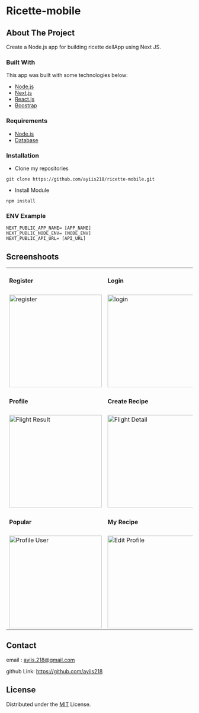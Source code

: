 # Ricette-mobile

<!-- ABOUT THE PROJECT -->
## About The Project
Create a Node.js app for building ricette dellApp using Next JS.

### Built With
This app was built with some technologies below:
- [Node.js](https://nodejs.org/en/)
- [Next.js](https://nextjs.org/)
- [React.js](https://reactjs.com/)
- [Boostrap](https://getbootstrap.com/)

### Requirements
* [Node.js](https://nodejs.org/en/)
* [Database](./blanja.sql)

### Installation
- Clone my repositories
```
git clone https://github.com/ayiis218/ricette-mobile.git
```
- Install Module

```
npm install
```

### ENV Example

```
NEXT_PUBLIC_APP_NAME= [APP_NAME]
NEXT_PUBLIC_NODE_ENV= [NODE_ENV]
NEXT_PUBLIC_API_URL= [API_URL]
```

## Screenshoots

<p align="center" display=flex>

<table>

<tr>
<td><h4 style="margin-buttom:8px">Register</h4></td>
<td><h4 style="margin-buttom:8px">Login</h4></td>
<td><h4 style="margin-buttom:8px">Forget</h4></td>
<td><h4 style="margin-buttom:8px">Home</h4></td>
</tr>
<tr>
<td><image src="https://i.postimg.cc/FHLGsLYq/mobile-36.png" alt="register" width=250></td>
<td><image src="https://i.postimg.cc/d1q9BN5P/mobile-35.png" alt="login" width=250/></td>
<td><image src="https://i.postimg.cc/q7cL2HXx/mobile-37.png" alt="Search" width=250/></td>
<td><image src="https://i.postimg.cc/fWqvcKXp/mobile-33.png" alt="Home" width=250/></td>
</tr>
<tr>
<td><h4 style="margin-buttom:8px">Profile</h4></td>
<td><h4 style="margin-buttom:8px">Create Recipe</h4></td>
<td><h4 style="margin-buttom:8px">Search Recipe</h4></td>
<td><h4 style="margin-buttom:8px">Detail Recipe</h4></td>
</tr>
<tr>
<td><image src="https://i.postimg.cc/dtX4YBVr/mobile-38.png" alt="Flight Result" width=250/></td>
<td><image src="https://i.postimg.cc/05VVtxgt/mobile-41.png" alt="Flight Detail" width=250/></td>
<td><image src="https://i.postimg.cc/nrrG8j83/mobile-34.png" alt="Search" width=250/></td>
<td><image src="https://i.postimg.cc/sDB4wh4X/mobile-31.png" alt="Booking Detail" width=250/></td>
</tr>
<tr>
<td><h4 style="margin-buttom:8px">Popular</h4></td>
<td><h4 style="margin-buttom:8px">My Recipe</h4></td>
<td><h4 style="margin-buttom:8px">Edit Profile</h4></td>
</tr>
<tr>
<td><image src="https://i.postimg.cc/NfW7Vjdx/mobile-32.png" alt="Profile User" width=250/></td>
<td><image src="https://i.postimg.cc/hGRsJtxG/mobile-39.png" alt="Edit Profile" width=250/></td>
<td><image src="https://i.postimg.cc/T1NQhjq8/mobile-40.png" alt="Admin Page" width=250/></td>
</tr>
</table>

## Contact

email : ayiis.218@gmail.com

github Link: https://github.com/ayiis218

## License
Distributed under the [MIT](/LICENSE) License.
